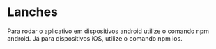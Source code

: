 # Lanches

Para rodar o aplicativo em dispositivos android utilize o comando npm android. Já para dispositivos iOS, utilize o comando npm ios.
